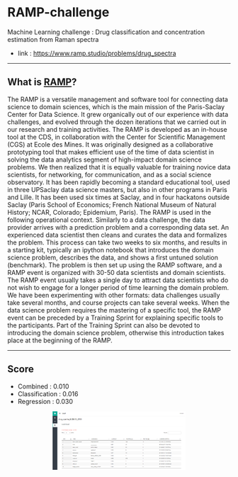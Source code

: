 # RAMP-challenge
Machine Learning challenge : Drug classification and concentration estimation from Raman spectra

* link : https://www.ramp.studio/problems/drug_spectra

--- 

## What is [RAMP](https://www.ramp.studio/)?

The RAMP is a versatile management and software tool for connecting data science to domain sciences, which is the main mission of the Paris-Saclay Center for Data Science. It grew organically out of our experience with data challenges, and evolved through the dozen iterations that we carried out in our research and training activities. The RAMP is developed as an in-house tool at the CDS, in collaboration with the Center for Scientific Management (CGS) at Ecole des Mines. It was originally designed as a collaborative prototyping tool that makes efficient use of the time of data scientist in solving the data analytics segment of high-impact domain science problems. We then realized that it is equally valuable for training novice data scientists, for networking, for communication, and as a social science observatory. It has been rapidly becoming a standard educational tool, used in three UPSaclay data science masters, but also in other programs in Paris and Lille. It has been used six times at Saclay, and in four hackatons outside Saclay (Paris School of Economics; French National Museum of Natural History; NCAR, Colorado; Epidemium, Paris). The RAMP is used in the following operational context. Similarly to a data challenge, the data provider arrives with a prediction problem and a corresponding data set. An experienced data scientist then cleans and curates the data and formalizes the problem. This process can take two weeks to six months, and results in a starting kit, typically an ipython notebook that introduces the domain science problem, describes the data, and shows a first untuned solution (benchmark). The problem is then set up using the RAMP software, and a RAMP event is organized with 30-50 data scientists and domain scientists. The RAMP event usually takes a single day to attract data scientists who do not wish to engage for a longer period of time learning the domain problem. We have been experimenting with other formats: data challenges usually take several months, and course projects can take several weeks. When the data science problem requires the mastering of a specific tool, the RAMP event can be preceded by a Training Sprint for explaining specific tools to the participants. Part of the Training Sprint can also be devoted to introducing the domain science problem, otherwise this introduction takes place at the beginning of the RAMP.

--- 

## Score 
* Combined : 0.010
* Classification : 0.016
* Regression :	0.030

<p align="center">
<img src="https://github.com/nielsborie/RAMP-challenge/blob/master/RAMP.PNG" width=300 />
</p>
